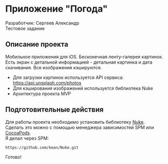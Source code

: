 # Приложение "Погода"
Разработчик: Сергеев Александр   
Тестовое задание

## Описание проекта
Мобильное приложения для iOS. Бесконечная ленту-галерея картинок.
Есть экран с детальной информацией - детальная картинка и дата скачивания.
Все изображения кэшируются.

- Для загрузки картинок используется API сервиса: https://api.unsplash.com/photos
- Для кэширования изображений используется библиотека Nuke
- Архитектура проекта MVP

## Подготовительные действия
Для работы проекта необходимо установить библиотеку [Nuke](https://github.com/kean/Nuke).    
Сделать это можно с помощью менеджера зависимостей SPM или [CocoaPods](https://cocoapods.org).  
Я делал через SPM:  
```
https://github.com/kean/Nuke.git
```

Готово!
